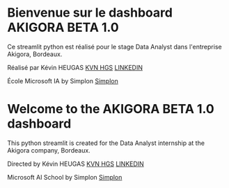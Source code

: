 # Bienvenue sur le dashboard AKIGORA BETA 1.0

Ce streamlit python est réalisé pour le stage Data Analyst dans l'entreprise Akigora, Bordeaux.

Réalisé par Kévin HEUGAS [KVN HGS](https://kvn-hgs.com/) [LINKEDIN](https://www.linkedin.com/in/kevinheugas/)

École Microsoft IA by Simplon [Simplon](https://nouvelleaquitaine.simplon.co/simplon-euskadi.html)

# Welcome to the AKIGORA BETA 1.0 dashboard

This python streamlit is created for the Data Analyst internship at the Akigora company, Bordeaux.

Directed by Kévin HEUGAS [KVN HGS](https://kvn-hgs.com/) [LINKEDIN](https://www.linkedin.com/in/kevinheugas/)

Microsoft AI School by Simplon [Simplon](https://nouvelleaquitaine.simplon.co/simplon-euskadi.html)
